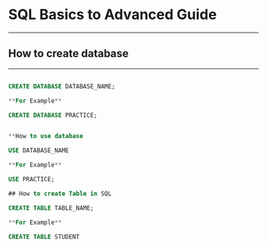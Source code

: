 # **SQL Basics to Advanced Guide**
---
## How to create database

---

```SQL

CREATE DATABASE DATABASE_NAME;

**For Example**

CREATE DATABASE PRACTICE;


**How to use database

USE DATABASE_NAME

**For Example**

USE PRACTICE;

## How to create Table in SQL

CREATE TABLE TABLE_NAME;

**For Example**

CREATE TABLE STUDENT

